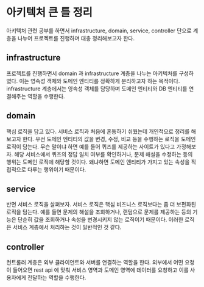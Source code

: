 # 아키텍처 큰 틀 정리

아키텍처 관련 공부를 하면서 infrastructure, domain, service, controller 단으로 계층을 나누어 프로젝트를 진행하며 대충 정리해보고자 한다.

## infrastructure
프로젝트를 진행하면서 domain 과 infrastructure 계층을 나누는 아키텍처를 구성하였다. 이는 영속성 객체와 도메인 엔티티를 정확하게 분리하고자 하는 목적이다.
infrastructure 계층에서는 영속성 객체를 담당하며 도메인 엔티티와 DB 엔티티를 연결해주는 역할을 수행한다.

## domain
핵심 로직을 담고 있다. 서비스 로직과 처음에 혼동하기 쉬웠는데 개인적으로 정리를 해보고자 한다. 우선 도메인 엔티티의 값을 변경, 수정, 비교 등을 수행하는 로직을 도메인 로직이 담는다.
무슨 말이냐 하면 예를 들어 퀴즈를 제공하는 사이트가 있다고 가정해보자. 해당 서비스에서 퀴즈의 정답 일치 여부를 확인하거나, 문제 해설을 수정하는 등의 행위는
도메인 로직에 해당할 것이다. 왜냐하면 도메인 엔티티가 가지고 있는 속성을 직접적으로 다루는 행위이기 때문이다.

## service
반면 서비스 로직을 살펴보자. 서비스 로직은 핵심 비즈니스 로직보다는 좀 더 보편화된 로직을 담는다. 예를 들면 문제의 해설을 조회하거나, 랜덤으로 문제를 제공하는 등의 기능은 단순히 
값을 조회하거나 속성을 변경시키지 않는 로직이기 때문이다. 이러한 로직은 서비스 계층에서 처리하는 것이 일반적인 것 같다.

## controller 
컨트롤러 계층은 외부 클라이언트와 서버를 연결하는 역할을 한다. 외부에서 어떤 요청이 들어오면 rest api 에 맞춰 서비스 영역과 도메인 영역에 데이터를 요청하고 이를 사용자에게 전달하는 역할을 수행한다.

